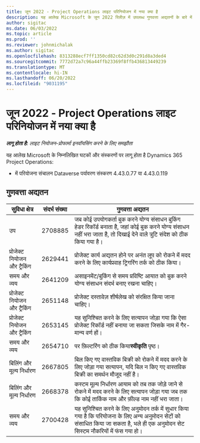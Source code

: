 ```yaml
---
title: जून 2022 - Project Operations लाइट परिनियोजन में नया क्या है
description: यह आलेख Microsoft के जून 2022 रिलीज़ में उपलब्ध गुणवत्ता अद्यतनों के बारे में जानकारी प्रदान करता है Dynamics 365 Project Operations लाइट परिनियोजन।
author: sigitac
ms.date: 06/03/2022
ms.topic: article
ms.prod: ''
ms.reviewer: johnmichalak
ms.author: sigitac
ms.openlocfilehash: 8313288ecf7ff1350cd82c62d3d0c291d8a3ded4
ms.sourcegitcommit: 7772d72a7c96a44ffb23369f8ffb436813449239
ms.translationtype: MT
ms.contentlocale: hi-IN
ms.lasthandoff: 06/20/2022
ms.locfileid: "9031195"
---
```

# <a name="whats-new-june-2022---project-operations-lite-deployment"></a>जून 2022 - Project Operations लाइट परिनियोजन में नया क्या है

_**लागू होता है:** लाइट नियोजन-प्रोफार्मा इनवॉयसिंग करने के लिए समझौता_

यह आलेख Microsoft के निम्नलिखित घटकों और संस्करणों पर लागू होता है Dynamics 365 Project Operations:

- में परियोजना संचालन Dataverse पर्यावरण संस्करण 4.43.0.77 या 4.43.0.119

## <a name="quality-updates"></a>गुणवत्ता अद्यतन

| सुविधा क्षेत्र | संदर्भ संख्या | गुणवत्ता अद्यतन |
| --- | --- | --- |
| उप | 2708885 | जब कोई उपयोगकर्ता बुक करने योग्य संसाधन बुकिंग हेडर रिकॉर्ड बनाता है, जहां कोई बुक करने योग्य संसाधन नहीं भरा जाता है, तो दिखाई देने वाले त्रुटि संदेश को ठीक किया गया है। |
| प्रोजेक्ट नियोजन और ट्रैकिंग | 2629441 | प्रोजेक्ट कार्य अद्यतन होने पर अनंत लूप को रोकने में मदद करने के लिए कार्यप्रवाह ट्रिगरिंग तर्क को ठीक किया। |
| समय और व्यय | 2641209 | असाइनमेंट/बुकिंग से समय प्रविष्टि आयात को बुक करने योग्य संसाधन संदर्भ बनाए रखना चाहिए। |
| प्रोजेक्ट नियोजन और ट्रैकिंग | 2651148 | प्रोजेक्ट दस्तावेज़ शीर्षलेख को संरक्षित किया जाना चाहिए।|
| प्रोजेक्ट नियोजन और ट्रैकिंग | 2653145 | यह सुनिश्चित करने के लिए सत्यापन जोड़ा गया कि ऐसा प्रोजेक्ट रिकॉर्ड नहीं बनाया जा सकता जिसके नाम में गैर-मान्य वर्ण हों। |
| समय और व्यय | 2654710 | पर फ़िल्टरिंग को ठीक किया**स्वीकृति** पृष्ठ। |
| बिलिंग और मूल्य निर्धारण | 2667805 | बिल किए गए वास्तविक बिक्री को रोकने में मदद करने के लिए जोड़ा गया सत्यापन, यदि बिल न किए गए वास्तविक बिक्री का समर्थन मौजूद नहीं है। |
| बिलिंग और मूल्य निर्धारण | 2668378 | कस्टम मूल्य निर्धारण आयाम को तब तक जोड़े जाने से रोकने में मदद करने के लिए सत्यापन जोड़ा गया जब तक कि कोई तार्किक नाम और फ़ील्ड नाम नहीं भरा जाता। |
| समय और व्यय | 2700428 | यह सुनिश्चित करने के लिए अनुमोदन तर्क में सुधार किया गया है कि परियोजना के लिए अन्य अनुमोदन सेटों को संसाधित किया जा सकता है, भले ही एक अनुमोदन सेट सिस्टम नौकरियों में फंस गया हो। |

